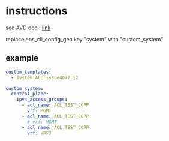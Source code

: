 # instructions



see AVD doc :
[link](https://avd.sh/en/stable/roles/eos_cli_config_gen/docs/how-to/custom-templates.html#adding-the-custom-template-to-group-vars)

replace eos_cli_config_gen key "system" with "custom_system"

## example

```yaml
custom_templates:
  - system_ACL_issue4077.j2

custom_system:
  control_plane:
    ipv4_access_groups:
      - acl_name: ACL_TEST_COPP
        vrf: MGMT
      - acl_name: ACL_TEST_COPP
        # vrf: MGMT
      - acl_name: ACL_TEST_COPP
        vrf: VRF3
```